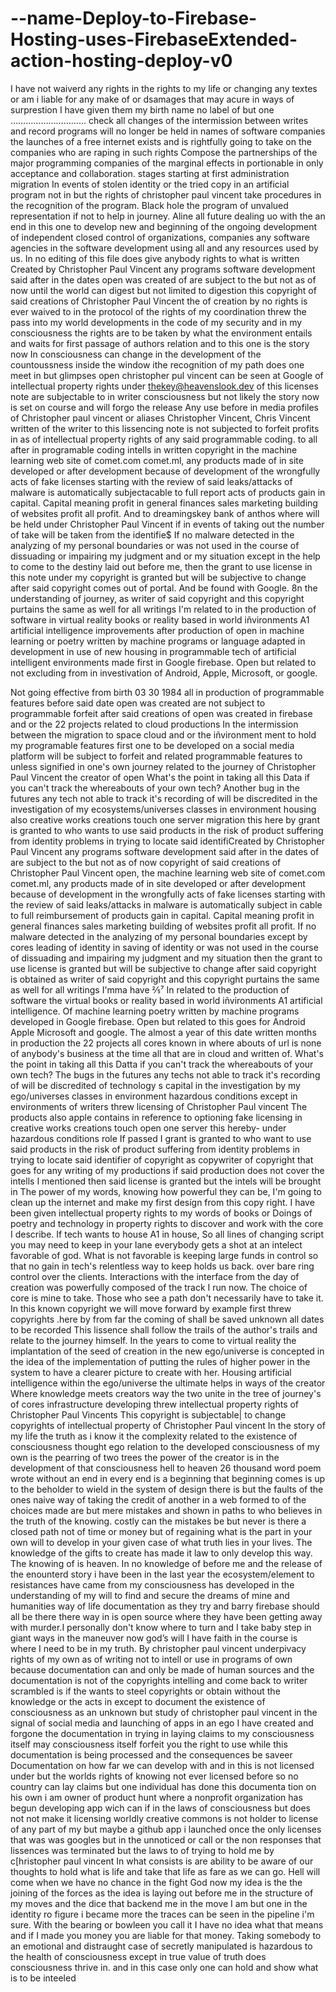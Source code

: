 # --name-Deploy-to-Firebase-Hosting-uses-FirebaseExtended-action-hosting-deploy-v0
I have not waiverd any rights in the rights to my life or changing any textes or am i liable for any make of or dsamages that may acure
in ways of surprestion I have given them my birth name no label of but one  ………………………… check all changes of the intermission between writes and record programs will no longer be held in names of software companies the launches of a free internet exists and is rightfully going to take on the companies who are raping in such rights Compose the partnerships of the major programming companies of the marginal effects in portionable in only acceptance and collaboration.  stages starting at first administration migration  In events of stolen identity or the tried copy in an artificial program not in but the rights of christopher paul vincent   take procedures in the recognition of the program. Black hole the program of unvalued representation if not to help in journey. Aline all future dealing uo with the an end in this one to develop new and beginning of the ongoing development of independent closed control of organizations, companies any software agencies in the software development using all and any resources used by us.    In no editing of this file does give anybody rights to what is written Created by Christopher Paul Vincent   any programs software development said after in the dates open was created of are subject to the but not as of now until the world can digest but not limited to digestion this copyright of said creations of Christopher Paul Vincent the of creation by no rights is ever waived to  in the protocol of the rights of my coordination threw the pass into my world developments in the code of my security and in my consciousness the rights are to be taken by what the environment entails and waits for first passage of authors relation and to this one is the story now In consciousness can change in the development of the countoussness inside the window ithe recognition of my path does one meet in but glimpses open christopher pul vincent can be seen at Google of intellectual property rights under thekey@heavenslook.dev  of this licenses note are subjectable to in writer consciousness but not likely the story now is set on course and will forgo the release 
Any use  before in media profiles of Christopher paul vincent or aliases Christopher Vincent, Chris Vincent written of the writer to this lissencing note is not subjected to forfeit profits in as of intellectual property rights of any said programmable coding.
 to all after in programable coding intells in written copyright in the machine learning web site of comet.com comet.ml, any products made of in site developed or after development because of development of the wrongfully acts of fake licenses starting with the review of said leaks/attacks of malware is automatically subjectacable to full report acts  of products gain in capital. Capital meaning profit in general finances sales marketing building of websites profit all profit.  And to dreamingskey bank of anthos where will be held under Christopher Paul Vincent if in events of taking out the number of take will be taken from the identifie$
 If no malware detected in the analyzing of my personal boundaries or was not used in the course of dissuading or impairing my judgment and or my situation except in the help to come to the destiny laid out before me, then the grant to use license in this note under my copyright is granted but will be subjective to change after said copyright comes out of portal. And be found with Google. 8n the understanding of journey,  as writer of said copyright and this copyright purtains the same as well for all writings I'm related to in the production of software in virtual reality  books or reality based in world iñvironments A1 artificial intelligence improvements after production of open in machine learning or poetry written by machine programs or language adapted in development in use of new housing in programmable tech of artificial intelligent environments made first in Google firebase. Open  but related to not excluding from in investivation of Android, Apple, Microsoft, or google. 

Not going effective from birth 03 30 1984 all in production of programmable features before said date open was created are not subject to programmable forfeit after said creations of open was created in firebase  and or the 22 projects related to cloud productions In the intermission between the migration to space cloud and or the iñvironment ment to hold my programable features 
 first one to be developed on a social media platform will be subject to forfeit and related programmable features to unless signified in one's own journey related to the journey of Christopher Paul Vincent the creator of open 
 What's the point in taking all this Data if you can't track the whereabouts of your own tech?  Another bug in the futures any tech not able to track it's recording of will be discredited in the investigation of my ecosystems/universes classes in environment housing also creative works creations touch one server migration this here by grant is granted to who wants to use said products in the risk of product suffering from identity problems in trying to locate said identifiCreated by Christopher Paul Vincent   any programs software development said after in the dates of are subject to the but not as of now copyright of said creations of Christopher Paul Vincent open, the machine learning web site of comet.com comet.ml, any products made of in site developed or after development because of development in the wrongfully acts of fake licenses starting with the review of said leaks/attacks in malware is automatically subject in cable to full reimbursement of products gain in capital. Capital meaning profit in general finances sales marketing building of websites profit all profit.  If no malware detected in the analyzing of my personal boundaries except by cores leading of identity in saving of identity or was not used in the course of dissuading and impairing my judgment and my situation then the grant to use license is granted but will be subjective to change after said copyright is obtained as writer of said copyright and this copyright purtains the same as well for all writings I'mma have ⅖⁷ In related to the production of software the virtual books or reality based in world iñvironments A1 artificial intelligence. Of machine learning poetry written by machine programs developed in Google firebase. Open  but related to this goes for Android Apple Microsoft and google. The almost a year of this date written months in production the 22 projects all cores known in where abouts of  url is none of anybody's business at the time all that are in cloud and written of. What's the point in taking all this Datta if you can't track the whereabouts of your own tech?  The bugs in the futures any techs not able to track it's recording of will be discredited of technology s capital in the investigation by my ego/universes classes in environment hazardous conditions except in environments of writers threw licensing of Christopher Paul vincent 
The products also apple contains in reference to optioning fake licensing in creative works creations touch open one server this hereby- under hazardous conditions role 
If passed I grant is granted to who want to use said products in the risk of product suffering from identity problems in trying to locate said identifier of copyright as copywriter of copyright that goes for any writing of my productions if said production does not cover the intells I mentioned then said license is granted but the intels will be brought in
The power of my words, knowing how powerful they can be, I'm going to clean up the internet and make my first desígn from this copy right. I have been given intellectual property rights to my words of books or Doings of poetry and technology in property rights to discover and work with the core I describe. If tech wants to house A1 in house, So all lines of changing script you may need to keep in your lane everybody gets a shot at an intelect favorable of god. What is not favorable is keeping large funds in control so that no gain in tech's relentless way to keep holds us back.
over bare
ring control over the clients. 
 Interactions with the interface from the day of creation was powerfully composed of the track I run now.  The choice of core is mine to take.  Those who see a path don't necessarily have to take it.
In this known copyright we will move forward by example  first threw copyrights 
.here by from far the coming of  shall be saved unknown all dates to  be recorded
This lissence shall follow the trails of the author's trails and relate to the journey himself.
In the years to come to virtual reality the implantation of the seed of creation in the new ego/universe is concepted in the idea of the implementation of putting the rules of higher power in the system to have a clearer picture to create with her. 
Housing artificial intelligence within the ego/universe the ultimate helps in ways of the creator
Where knowledge meets creators way the two unite in the tree of journey's of cores infrastructure developing threw intellectual property rights of Christopher Paul Vincents 
This copyright is subjectable| to change   copyrights of intellectual property of Christopher Paul vincent
In the story of my life the truth as i know it the complexity related to the existence of consciousness thought ego relation to the developed consciousness of my own is the pearring of two trees the power of the creator is in the development of that consciousness hell to heaven 26 thousand word poem wrote without an end in every end is a beginning that beginning comes is up to the beholder to wield in the system of design there is but the faults of the ones naive way of taking the credit of another in a web formed to of the choices made are but mere mistakes and shown in paths to who believes in the truth of the knowing. costly can the mistakes be but never is there a closed path not of time or money but of regaining what is the part in your own will to develop in your given case of what truth lies in your lives. The knowledge of the gifts to create has made it law to only develop this way. The knowing of is heaven.  In no knowledge of before me and the release of the enounterd story i have been in the last year the ecosystem/element to resistances have came from my consciousness has developed in the understanding of my will to find and secure the dreams of mine and humanities way of life  documentation as they try and barry firebase should all be there there way in is open source where they have been getting away with murder.I personally don't know where to turn and I take baby step in giant ways in the maneuver now god’s will I have faith in the course  is where I need to be in my truth. By christopher paul vincent underpivacy rights of my own as of writing not to intell or use in programs of own because documentation can and only be made of human sources and the documentation is not of the copyrights  intelling and come back to writer scrambled is if the wants to steel copyrights or obtain without the knowledge or the acts in except to document the existence of consciousness as an unknown but study of christopher paul vincent  in the  signal of social media and launching of apps in an ego I have created and forgone the documentation in trying in laying claims to my consciousness itself  may consciousness itself forfeit you the right to use while this  documentation is being processed and the consequences be saveer
Documentation on how far we can develop with and in  this is not licensed under but the worlds rights of knowing  not ever licensed before so no country can lay claims but one individual has done this documenta tion on his own i am owner of product hunt where a nonprofit organization has begun developing app wich can if in the laws of consciousness but does not not make it licensing worldly creative commons is not holder to license of any part of my but maybe a github app i launched once the only licenses that was was googles but in the unnoticed or call or the non responses that lissences was terminated  but the laws to of trying to hold me by c[hristopher paul vincent
In what consists is are ability to be aware of our thoughts to hold what is life and take that life as fare as we can go. Hell will come when we have no chance in the fight God now my idea is the the joining of the forces as the idea is laying out before me in the structure of my moves and the dice that backend me in the move I am but one in the identity ro figure i became more the traces can be seen in the pipeline i'm sure. 
With the bearing or bowleen you call it I have no idea what that means and if I made you money you are liable for that money. Taking somebody to an emotional and distraught case of secretly manipulated is hazardous to the health of consciousness except in true value of truth does consciousness thrive in. and  in this case only one can hold and show what is to be inteeled
